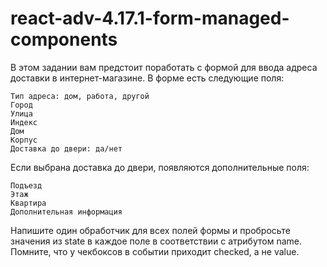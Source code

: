 # react-adv-4.17.1-form-managed-components

В этом задании вам предстоит поработать с формой для ввода адреса доставки в интернет-магазине. В форме есть следующие поля:

    Тип адреса: дом, работа, другой
    Город
    Улица
    Индекс
    Дом
    Корпус
    Доставка до двери: да/нет

Если выбрана доставка до двери, появляются дополнительные поля:

    Подъезд
    Этаж
    Квартира
    Дополнительная информация

Напишите один обработчик для всех полей формы и пробросьте значения из state в каждое поле в соответствии с атрибутом name.
Помните, что у чекбоксов в событии приходит checked, а не value.

